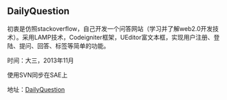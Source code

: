 ## DailyQuestion

初衷是仿照stackoverflow，自己开发一个问答网站（学习并了解web2.0开发技术）。采用LAMP技术，Codeigniter框架，UEditor富文本框，实现用户注册、登陆、提问、回答、标签等简单的功能。

时间：大三，2013年11月

使用SVN同步在SAE上

地址：[DailyQuestion](http://dailyquestion.applinzi.com/index.php/question/index)

